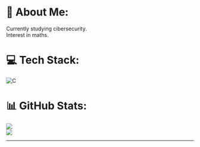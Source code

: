 # 💫 About Me:
Currently studying cibersecurity.<br>Interest in maths.


# 💻 Tech Stack:
![C](https://img.shields.io/badge/c-%2300599C.svg?style=for-the-badge&logo=c&logoColor=white)
# 📊 GitHub Stats:
![](https://github-readme-stats.vercel.app/api?username=iness-1810&theme=dark&hide_border=false&include_all_commits=false&count_private=false)<br/>
![](https://nirzak-streak-stats.vercel.app/?user=iness-1810&theme=dark&hide_border=false)<br/>


---

<!-- Proudly created with GPRM ( https://gprm.itsvg.in ) -->
